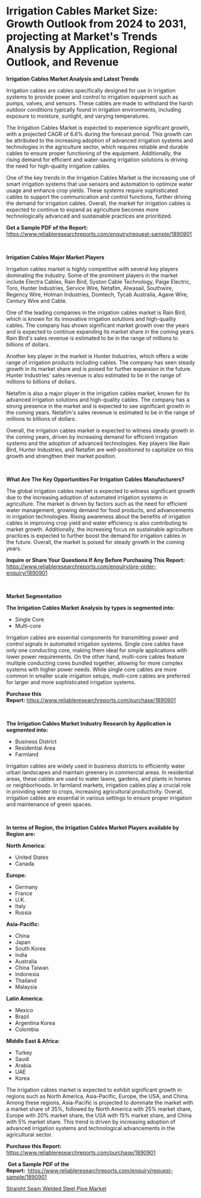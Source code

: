 <p><h1>Irrigation Cables Market Size: Growth Outlook from 2024 to 2031, projecting at Market's Trends Analysis by Application, Regional Outlook, and Revenue</h1></p><p><strong>Irrigation Cables Market Analysis and Latest Trends</strong></p>
<p><p>Irrigation cables are cables specifically designed for use in irrigation systems to provide power and control to irrigation equipment such as pumps, valves, and sensors. These cables are made to withstand the harsh outdoor conditions typically found in irrigation environments, including exposure to moisture, sunlight, and varying temperatures.</p><p>The Irrigation Cables Market is expected to experience significant growth, with a projected CAGR of 6.6% during the forecast period. This growth can be attributed to the increasing adoption of advanced irrigation systems and technologies in the agriculture sector, which requires reliable and durable cables to ensure proper functioning of the equipment. Additionally, the rising demand for efficient and water-saving irrigation solutions is driving the need for high-quality irrigation cables.</p><p>One of the key trends in the Irrigation Cables Market is the increasing use of smart irrigation systems that use sensors and automation to optimize water usage and enhance crop yields. These systems require sophisticated cables to support the communication and control functions, further driving the demand for irrigation cables. Overall, the market for irrigation cables is expected to continue to expand as agriculture becomes more technologically advanced and sustainable practices are prioritized.</p></p>
<p><strong>Get a Sample PDF of the Report:&nbsp;</strong> <a href="https://www.reliableresearchreports.com/enquiry/request-sample/1890901">https://www.reliableresearchreports.com/enquiry/request-sample/1890901</a></p>
<p>&nbsp;</p>
<p><strong>Irrigation Cables Major Market Players</strong></p>
<p><p>Irrigation cables market is highly competitive with several key players dominating the industry. Some of the prominent players in the market include Electra Cables, Rain Bird, Syston Cable Technology, Paige Electric, Toro, Hunter Industries, Service Wire, Netafim, Alwasail, Southwire, Regency Wire, Holman Industries, Domtech, Tycab Australia, Agave Wire, Century Wire and Cable.</p><p>One of the leading companies in the irrigation cables market is Rain Bird, which is known for its innovative irrigation solutions and high-quality cables. The company has shown significant market growth over the years and is expected to continue expanding its market share in the coming years. Rain Bird's sales revenue is estimated to be in the range of millions to billions of dollars.</p><p>Another key player in the market is Hunter Industries, which offers a wide range of irrigation products including cables. The company has seen steady growth in its market share and is poised for further expansion in the future. Hunter Industries' sales revenue is also estimated to be in the range of millions to billions of dollars.</p><p>Netafim is also a major player in the irrigation cables market, known for its advanced irrigation solutions and high-quality cables. The company has a strong presence in the market and is expected to see significant growth in the coming years. Netafim's sales revenue is estimated to be in the range of millions to billions of dollars.</p><p>Overall, the irrigation cables market is expected to witness steady growth in the coming years, driven by increasing demand for efficient irrigation systems and the adoption of advanced technologies. Key players like Rain Bird, Hunter Industries, and Netafim are well-positioned to capitalize on this growth and strengthen their market position.</p></p>
<p>&nbsp;</p>
<p><strong>What Are The Key Opportunities For Irrigation Cables Manufacturers?</strong></p>
<p><p>The global irrigation cables market is expected to witness significant growth due to the increasing adoption of automated irrigation systems in agriculture. The market is driven by factors such as the need for efficient water management, growing demand for food products, and advancements in irrigation technologies. Rising awareness about the benefits of irrigation cables in improving crop yield and water efficiency is also contributing to market growth. Additionally, the increasing focus on sustainable agriculture practices is expected to further boost the demand for irrigation cables in the future. Overall, the market is poised for steady growth in the coming years.</p></p>
<p><strong>Inquire or Share Your Questions If Any Before Purchasing This Report:</strong> <a href="https://www.reliableresearchreports.com/enquiry/pre-order-enquiry/1890901">https://www.reliableresearchreports.com/enquiry/pre-order-enquiry/1890901</a></p>
<p>&nbsp;</p>
<p><strong>Market Segmentation</strong></p>
<p><strong>The Irrigation Cables Market Analysis by types is segmented into:</strong></p>
<p><ul><li>Single Core</li><li>Multi-core</li></ul></p>
<p><p>Irrigation cables are essential components for transmitting power and control signals in automated irrigation systems. Single core cables have only one conducting core, making them ideal for simple applications with lower power requirements. On the other hand, multi-core cables feature multiple conducting cores bundled together, allowing for more complex systems with higher power needs. While single core cables are more common in smaller scale irrigation setups, multi-core cables are preferred for larger and more sophisticated irrigation systems.</p></p>
<p><strong>Purchase this Report:&nbsp;</strong><a href="https://www.reliableresearchreports.com/purchase/1890901">https://www.reliableresearchreports.com/purchase/1890901</a></p>
<p>&nbsp;</p>
<p><strong>The Irrigation Cables Market Industry Research by Application is segmented into:</strong></p>
<p><ul><li>Business District</li><li>Residential Area</li><li>Farmland</li></ul></p>
<p><p>Irrigation cables are widely used in business districts to efficiently water urban landscapes and maintain greenery in commercial areas. In residential areas, these cables are used to water lawns, gardens, and plants in homes or neighborhoods. In farmland markets, irrigation cables play a crucial role in providing water to crops, increasing agricultural productivity. Overall, irrigation cables are essential in various settings to ensure proper irrigation and maintenance of green spaces.</p></p>
<p>&nbsp;</p>
<p><strong>In terms of Region, the Irrigation Cables Market Players available by Region are:</strong></p>
<p>
    <p> <strong> North America: </strong>
        <ul>
            <li>United States</li>
            <li>Canada</li>
        </ul>
        </p> 
    <p> <strong> Europe: </strong>
        <ul>
            <li>Germany</li>
            <li>France</li>
            <li>U.K.</li>
            <li>Italy</li>
            <li>Russia</li>
        </ul>
        </p> 
    <p> <strong> Asia-Pacific: </strong>
        <ul>
            <li>China</li>
            <li>Japan</li>
            <li>South Korea</li>
            <li>India</li>
            <li>Australia</li>
            <li>China Taiwan</li>
            <li>Indonesia</li>
            <li>Thailand</li>
            <li>Malaysia</li>
        </ul>
        </p> 
    <p> <strong> Latin America: </strong>
        <ul>
            <li>Mexico</li>
            <li>Brazil</li>
            <li>Argentina Korea</li>
            <li>Colombia</li>
        </ul>
        </p> 
    <p> <strong> Middle East & Africa: </strong>
        <ul>
            <li>Turkey</li>
            <li>Saudi</li>
            <li>Arabia</li>
            <li>UAE</li>
            <li>Korea</li>
        </ul>
    </p>
    </p>
<p><p>The irrigation cables market is expected to exhibit significant growth in regions such as North America, Asia-Pacific, Europe, the USA, and China. Among these regions, Asia-Pacific is projected to dominate the market with a market share of 35%, followed by North America with 25% market share, Europe with 20% market share, the USA with 15% market share, and China with 5% market share. This trend is driven by increasing adoption of advanced irrigation systems and technological advancements in the agricultural sector.</p></p>
<p><strong>Purchase this Report: </strong><a href="https://www.reliableresearchreports.com/purchase/1890901">https://www.reliableresearchreports.com/purchase/1890901</a></p>
<p>&nbsp;<strong>Get a Sample PDF of the Report:&nbsp;&nbsp;</strong><a href="https://www.reliableresearchreports.com/enquiry/request-sample/1890901">https://www.reliableresearchreports.com/enquiry/request-sample/1890901</a></p>
<p><strong></strong></p>
<p><p><a href="https://github.com/JameTravis/Market-Research-Report-List-4/blob/main/straight-seam-welded-steel-pipe-market.md">Straight Seam Welded Steel Pipe Market</a></p></p>